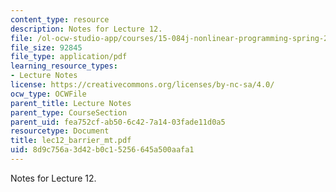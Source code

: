 ```yaml
---
content_type: resource
description: Notes for Lecture 12.
file: /ol-ocw-studio-app/courses/15-084j-nonlinear-programming-spring-2004/8d9c756a3d42b0c15256645a500aafa1_lec12_barrier_mt.pdf
file_size: 92845
file_type: application/pdf
learning_resource_types:
- Lecture Notes
license: https://creativecommons.org/licenses/by-nc-sa/4.0/
ocw_type: OCWFile
parent_title: Lecture Notes
parent_type: CourseSection
parent_uid: fea752cf-ab50-6c42-7a14-03fade11d0a5
resourcetype: Document
title: lec12_barrier_mt.pdf
uid: 8d9c756a-3d42-b0c1-5256-645a500aafa1
---
```

Notes for Lecture 12.
